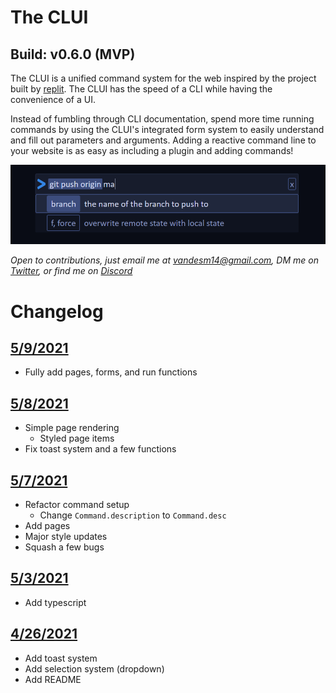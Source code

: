 # The CLUI
## Build: v0.6.0 (MVP)

The CLUI is a unified command system for the web inspired by the project built by [replit](https://docs.replit.com/misc/clui). The CLUI has the speed of a CLI while having the convenience of a UI.

Instead of fumbling through CLI documentation, spend more time running commands by using the CLUI's integrated form system to easily understand and fill out parameters and arguments. Adding a reactive command line to your website is as easy as including a plugin and adding commands!

![](clui-screenshot.png)

*Open to contributions, just email me at vandesm14@gmail.com, DM me on [Twitter](https://twitter.com/vandesm14), or find me on [Discord](https://discord.gg/UKQUkhjxRT)*

# Changelog
## [5/9/2021](https://github.com/Vandesm14/clui/tree/40aba6e84cc6f4d10bd3f73beb0abd596c71ede1)
- Fully add pages, forms, and run functions

## [5/8/2021](https://github.com/Vandesm14/clui/tree/ce628ed1ce32745b73952360288bf7968c8378e2)
- Simple page rendering
  - Styled page items
- Fix toast system and a few functions

## [5/7/2021](https://github.com/Vandesm14/clui/tree/31dfb4c579b28d1c6bc329cb4c473c8efd885b7f)
- Refactor command setup
  - Change `Command.description` to `Command.desc`
- Add pages
- Major style updates
- Squash a few bugs

## [5/3/2021](https://github.com/Vandesm14/clui/tree/b057e41aaff590bbf7c9bee1ec3d8630244eed22)
- Add typescript

## [4/26/2021](https://github.com/Vandesm14/clui/tree/cca21da1247e30ac200bb9c6c7d237e754116ba4)
- Add toast system
- Add selection system (dropdown)
- Add README